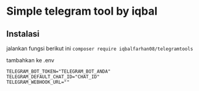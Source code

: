 # Simple telegram tool by iqbal

## Instalasi

jalankan fungsi berikut ini
`composer require iqbalfarhan08/telegramtools`

tambahkan ke .env

```
TELEGRAM_BOT_TOKEN="TELEGRAM_BOT_ANDA"
TELEGRAM_DEFAULT_CHAT_ID="CHAT_ID"
TELEGRAM_WEBHOOK_URL=""
```
